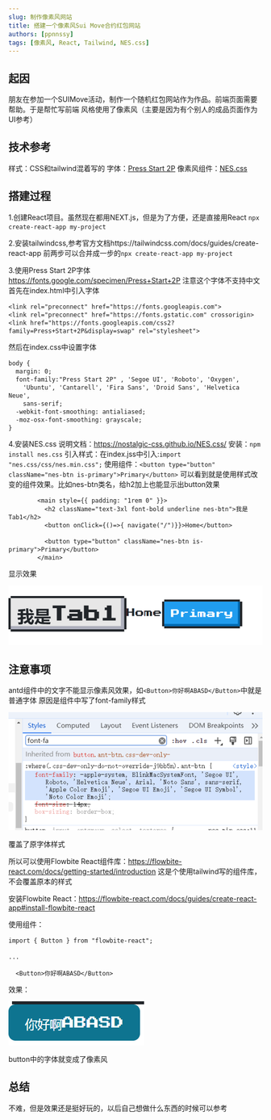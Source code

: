 ```yaml
---
slug: 制作像素风网站
title: 搭建一个像素风Sui Move合约红包网站
authors: [ppnnssy]
tags: [像素风, React, Tailwind, NES.css]
---
```


## 起因
朋友在参加一个SUIMove活动，制作一个随机红包网站作为作品。前端页面需要帮助。于是帮忙写前端
风格使用了像素风（主要是因为有个别人的成品页面作为UI参考）

## 技术参考
样式：CSS和tailwind混着写的
字体：[Press Start 2P](https://fonts.google.com/specimen/Press+Start+2P)
像素风组件：[NES.css](https://nostalgic-css.github.io/NES.css/)

## 搭建过程
1.创建React项目。虽然现在都用NEXT.js，但是为了方便，还是直接用React `npx create-react-app my-project`


2.安装tailwindcss,参考官方文档https://tailwindcss.com/docs/guides/create-react-app
前两步可以合并成一步的`npx create-react-app my-project` 

3.使用Press Start 2P字体 https://fonts.google.com/specimen/Press+Start+2P
    注意这个字体不支持中文
    首先在index.html中引入字体

```
<link rel="preconnect" href="https://fonts.googleapis.com">
<link rel="preconnect" href="https://fonts.gstatic.com" crossorigin>
<link href="https://fonts.googleapis.com/css2?family=Press+Start+2P&display=swap" rel="stylesheet">
```

然后在index.css中设置字体

```
body {
  margin: 0;
  font-family:"Press Start 2P" , 'Segoe UI', 'Roboto', 'Oxygen',
    'Ubuntu', 'Cantarell', 'Fira Sans', 'Droid Sans', 'Helvetica Neue',
    sans-serif;
  -webkit-font-smoothing: antialiased;
  -moz-osx-font-smoothing: grayscale;
}
```

4.安装NES.css
说明文档：https://nostalgic-css.github.io/NES.css/
安装：`npm install nes.css`
引入样式：在index.jss中引入:`import "nes.css/css/nes.min.css";`
使用组件：`<button type="button" className="nes-btn is-primary">Primary</button>`
可以看到就是使用样式改变的组件效果。比如nes-btn类名，给h2加上也能显示出button效果

```
        <main style={{ padding: "1rem 0" }}>
          <h2 className="text-3xl font-bold underline nes-btn">我是Tab1</h2>
          <button onClick={()=>{ navigate("/")}}>Home</button>

          <button type="button" className="nes-btn is-primary">Primary</button>
        </main>
```

显示效果

![alt text](image.png)

## 注意事项
antd组件中的文字不能显示像素风效果，如`<Button>你好啊ABASD</Button>`中就是普通字体
原因是组件中写了font-family样式

![alt text](image-1.png)

覆盖了原字体样式

所以可以使用Flowbite React组件库：https://flowbite-react.com/docs/getting-started/introduction
这是个使用tailwind写的组件库，不会覆盖原本的样式

安装Flowbite React：https://flowbite-react.com/docs/guides/create-react-app#install-flowbite-react

使用组件：
```
import { Button } from "flowbite-react";

...

  <Button>你好啊ABASD</Button>
```

效果：

![alt text](image-2.png)

button中的字体就变成了像素风

## 总结
不难，但是效果还是挺好玩的，以后自己想做什么东西的时候可以参考